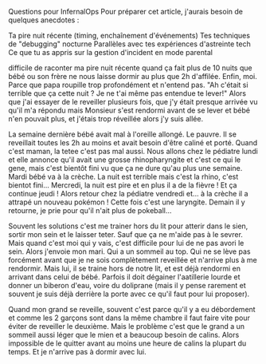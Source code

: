 Questions pour InfernalOps
Pour préparer cet article, j'aurais besoin de quelques anecdotes :

Ta pire nuit récente (timing, enchaînement d'événements)
Tes techniques de "debugging" nocturne
Parallèles avec tes expériences d'astreinte tech
Ce que tu as appris sur la gestion d'incident en mode parental



difficile de raconter ma pire nuit récente quand ça fait plus de 10 nuits que bébé ou son frère ne nous laisse dormir au plus que 2h d'affilée. Enfin, moi. Parce que papa roupille trop profondément et n'entend pas. "Ah c'était si terrible que ça cette nuit ? Je ne t'ai même pas entendue te lever!" Alors que j'ai essayer de le reveiller plusieurs fois, que j'y était presque arrivée vu qu'il m'a répondu mais Monsieur s'est rendormi avant de se lever et bébé n'en pouvait plus, et j'étais trop réveillée alors j'y suis allée.

La semaine dernière bébé avait mal à l'oreille allongé. Le pauvre. Il se reveillait toutes les 2h au moins et avait besoin d'être caliné et porté. Quand c'est maman, la tetee c'est pas mal aussi. Nous allons chez le pédiatre lundi et elle annonce qu'il avait une grosse rhinopharyngite et c'est ce qui le gene, mais c'est bientôt fini vu que ça ne dure qu'au plus une semaine. Mardi bébé va à la crèche. La nuit est terrible mais c'est la rhino, c'est bientot fini... Mercredi, la nuit est pire et en plus il a de la fièvre ! Et ça continue jeudi ! Alors retour chez la pédiatre vendredi et... à la crèche il a attrapé un nouveau pokémon ! Cette fois c'est une laryngite. Demain il y retourne, je prie pour qu'il n'ait plus de pokeball...

Souvent les solutions c'est me trainer hors du lit pour atterir dans le sien, sortir mon sein et le laisser teter. Sauf que ça ne m'aide pas à le sevrer. Mais quand c'est moi qui y vais, c'est difficile pour lui de ne pas avori le sein. Alors j'envoie mon mari. Qui a un sommeil au top. Qui ne se lève pas forcément avant que je ne sois complètement reveillée et n'arrive plus à me rendormir. Mais lui, il se traine hors de notre lit, et est déjà rendormi en arrivant dans celui de bébé. Parfois il doit dégainer l'aatillerie lourde et donner un biberon d'eau, voire du doliprane (mais il y pense rarement et souvent je suis déjà derrière la porte avec ce qu'il faut pour lui proposer).

Quand mon grand se reveille, souvent c'est parce qu'il y a eu débordement et comme les 2 garçons sont dans la même chambre il faut faire vite pour éviter de reveiller le deuxième. Mais le problème c'est que le grand a un sommeil aussi léger que le mien et a beaucoup besoin de calins. Alors impossible de le quitter avant au moins une heure de calins la plupart du temps. Et je n'arrive pas à dormir avec lui.